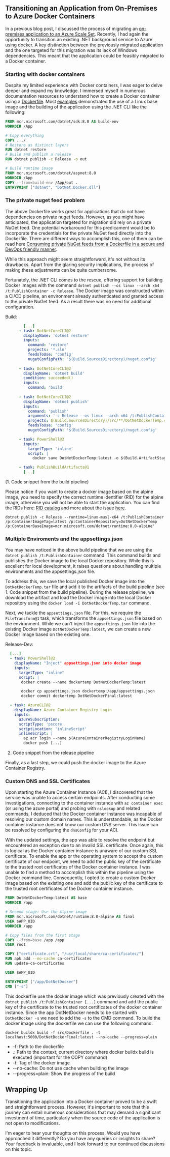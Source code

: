 ## Transitioning an Application from On-Premises to Azure Docker Containers

In a previous blog post, I discussed the process of migrating an [on-premises application to an Azure Scale Set](blog/Hands%20on%20-%20Azure%20Scale%20Sets). Recently, I had again the opportunity to transition an existing .NET background service to Azure using docker. A key distinction between the previously migrated application and the one targeted for this migration was its lack of Windows dependencies. This meant that the application could be feasibly migrated to a Docker container.

### Starting with docker containers

Despite my limited experience with Docker containers, I was eager to delve deeper and expand my knowledge. I immersed myself in numerous documentation resources to understand how to create a Docker container using a [Dockerfile](https://docs.docker.com/engine/reference/builder/). Most [examples](https://learn.microsoft.com/en-us/dotnet/core/docker/build-container?tabs=linux&pivots=dotnet-8-0#create-the-dockerfile) demonstrated the use of a Linux base image and the building of the application using the .NET CLI like the following:

```dockerfile
FROM mcr.microsoft.com/dotnet/sdk:8.0 AS build-env
WORKDIR /App

# Copy everything
COPY . ./
# Restore as distinct layers
RUN dotnet restore
# Build and publish a release
RUN dotnet publish -c Release -o out

# Build runtime image
FROM mcr.microsoft.com/dotnet/aspnet:8.0
WORKDIR /App
COPY --from=build-env /App/out .
ENTRYPOINT ["dotnet", "DotNet.Docker.dll"]
```

### The private nuget feed problem

The above Dockerfile works great for applications that do not have dependencies on private nuget feeds. However, as you might have anticipated, the application targeted for migration did rely on a private NuGet feed. One potential workaround for this predicament would be to incorporate the credentials for the private NuGet feed directly into the Dockerfile. There are different ways to accomplish this, one of them can be read here [Consuming private NuGet feeds from a Dockerfile in a secure and DevOps friendly manner](https://blog.devops.dev/consuming-private-nuget-feeds-from-a-dockerfile-in-a-secure-and-devops-friendly-manner-b5c90ea90bba).

While this approach might seem straightforward, it's not without its drawbacks. Apart from the glaring security implications, the process of making these adjustments can be quite cumbersome.

Fortunately, the .NET CLI comes to the rescue, offering support for building Docker images with the command `dotnet publish --os linux --arch x64 /t:PublishContainer -c Release`. The Docker image was constructed within a CI/CD pipeline, an environment already authenticated and granted access to the private NuGet feed. As a result there was no need for additional configuration.

Build:
```yml
        [...]
      - task: DotNetCoreCLI@2
        displayName: 'dotnet restore'
        inputs:
          command: 'restore'
          projects: '*.sln'
          feedsToUse: 'config'
          nugetConfigPath: '$(Build.SourcesDirectory)/nuget.config'
  
      - task: DotNetCoreCLI@2
        displayName: 'dotnet build'
        condition: succeeded()
        inputs:
          command: 'build'
    
      - task: DotNetCoreCLI@2
        displayName: 'dotnet publish'
        inputs:
          command: 'publish'
          arguments: '-c Release --os linux --arch x64 /t:PublishContainer /p:ContainerImageTag=latest /p:ContainerRepository=DotNetDockerTemp'
          projects: $(Build.SourcesDirectory)/src/**/DotNetDockerTemp.csproj
          feedsToUse: 'config'
          nugetConfigPath: '$(Build.SourcesDirectory)/nuget.config'

      - task: PowerShell@2
        inputs:
          targetType: 'inline'
          script: |
            docker save DotNetDockerTemp:latest -o $(Build.ArtifactStagingDirectory)/DotNetDockerTemp.tar

      - task: PublishBuildArtifacts@1
        [...]
```
(1. Code snippet from the build pipeline)

Please notice if you want to create a docker image based on the alpine image, you need to specify the correct runtime identifier (RID) for the alpine image, otherwise you will not be able to start the application. You can find the RIDs here: [RID catalog](https://docs.microsoft.com/en-us/dotnet/core/rid-catalog) and more about the issue [here](https://www.medo64.com/2023/04/using-alpine-linux-docker-image-for-dotnet70/).

`dotnet publish -c Release --runtime=linux-musl-x64 /t:PublishContainer /p:ContainerImageTag=latest /p:ContainerRepository=DotNetDockerTemp /p:ContainerBaseImage=mcr.microsoft.com/dotnet/runtime:8.0-alpine'`

### Multiple Enviroments and the appsettings.json

You may have noticed in the above build pipeline that we are using the `dotnet publish /t:PublishContainer` command. This command builds and publishes the Docker image to the local Docker repository. While this is excellent for local development, it raises questions about handling multiple environments and the appsettings.json file.

To address this, we save the local published Docker image into the `DotNetDockerTemp.tar` file  and add it to the artifacts of the build pipeline (see 1. Code snippet from the build pipeline). During the release pipeline, we download the artifact and load the Docker image into the local Docker repository using the `docker load -i DotNetDockerTemp.tar` command.

Next, we tackle the `appsettings.json` file. For this, we require the `FileTransform@1` task, which transforms the `appsettings.json` file based on the environment. While we can't inject the `appsettings.json` file into the existing Docker image `DotNetDockerTemp:latest`, we can create a new Docker image based on the existing one.

Release-Dev:
```yml
  [...]
  - task: PowerShell@2
    displayName: "Inject" appsettings.json into docker image
    inputs:
      targetType: "inline"
      script: |
       docker create --name dockertemp DotNetDockerTemp:latest

       docker cp appsettings.json dockertemp:/app/appsettings.json     
       docker commit dockertemp DotNetDockerFinal:latest

  - task: AzureCLI@2
    displayName: Azure Container Registry Login
    inputs:
      azureSubscription: 
      scriptType: 'pscore'
      scriptLocation: 'inlineScript'
      inlineScript: |
        az acr login --name $(AzureContainerRegistryLoginName)
        docker push [...]
```
2. Code snippet from the release pipeline

Finally, as a last step, we could push the docker image to the Azure Container Registry.

### Custom DNS and SSL Certificates

Upon starting the Azure Container Instance (ACI), I discovered that the service was unable to access certain endpoints. After conducting some investigations, connecting to the container instance with `az container exec` (or using the azure portal) and probing with `nslookup` and related commands, I deduced that the Docker container instance was incapable of resolving our custom domain names. This is understandable, as the Docker container instance does not know our custom DNS server. This issue can be resolved by configuring the `dnsConfig` for your ACI.

With the updated settings, the app was able to resolve the endpoint but encountered an exception due to an invalid SSL certificate. Once again, this is logical as the Docker container instance is unaware of our custom SSL certificate. To enable the app or the operating system to accept the custom certificate of our endpoint, we need to add the public key of the certificate to the trusted root certificates of the Docker container instance. I was unable to find a method to accomplish this within the pipeline using the Docker command line. Consequently, I opted to create a custom Docker image based on the existing one and add the public key of the certificate to the trusted root certificates of the Docker container instance.


```dockerfile
FROM DotNetDockerTemp:latest AS base
WORKDIR /app

# Second stage: Use the Alpine image
FROM mcr.microsoft.com/dotnet/runtime:8.0-alpine AS final
USER $APP_UID
WORKDIR /app

# Copy files from the first stage
COPY --from=base /app /app
USER root

COPY ["certificate.crt", "/usr/local/share/ca-certificates/"]
RUN apk add --no-cache ca-certificates
RUN update-ca-certificates

USER $APP_UID

ENTRYPOINT ["/app/DotNetDocker"]
CMD ["-s"]
```

This dockerfile use the docker image which was previously created with the `dotnet publish /t:PublishContainer [...]` command and add the public key of the certificate to the trusted root certificates of the docker container instance. Since the app DotNetDocker needs to be started with `DotNetDocker -s` we need to add the `-s` to the CMD command. To build the docker image using the dockerfile we can use the following command:

`docker buildx build -f src/Dockerfile . -t localhost:5000/DotNetDockerFinal:latest --no-cache --progress=plain`

- -f: Path to the dockerfile
- .: Path to the context; current directory where docker buildx build is executed (important for the COPY command)
- -t: Tag of the docker image
- --no-cache: Do not use cache when building the image
- --progress=plain: Show the progress of the build

## Wrapping Up

Transitioning the application into a Docker container proved to be a swift and straightforward process. However, it's important to note that this journey can entail numerous considerations that may demand a significant investment of time, particularly when the source code of the application is not open to modifications.

I'm eager to hear your thoughts on this process. Would you have approached it differently? Do you have any queries or insights to share? Your feedback is invaluable, and I look forward to our continued discussions on this topic.
